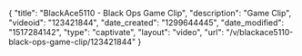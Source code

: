 {
    "title": "BlackAce5110 - Black Ops Game Clip",
    "description": "Game Clip",
    "videoid": "123421844",
    "date_created": "1299644445",
    "date_modified": "1517284142",
    "type": "captivate",
    "layout": "video",
    "url": "\/v\/blackace5110-black-ops-game-clip\/123421844"
}